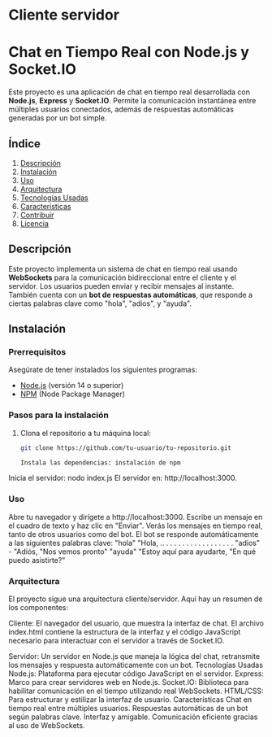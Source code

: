 # Cliente servidor
# Chat en Tiempo Real con Node.js y Socket.IO

Este proyecto es una aplicación de chat en tiempo real desarrollada con **Node.js**, **Express** y **Socket.IO**. Permite la comunicación instantánea entre múltiples usuarios conectados, además de respuestas automáticas generadas por un bot simple.

## Índice

1. [Descripción](#descripción)
2. [Instalación](#instalación)
3. [Uso](#uso)
4. [Arquitectura](#arquitectura)
5. [Tecnologías Usadas](#tecnologías-usadas)
6. [Características](#características)
7. [Contribuir](#contribuir)
8. [Licencia](#licencia)

## Descripción

Este proyecto implementa un sistema de chat en tiempo real usando **WebSockets** para la comunicación bidireccional entre el cliente y el servidor. Los usuarios pueden enviar y recibir mensajes al instante. También cuenta con un **bot de respuestas automáticas**, que responde a ciertas palabras clave como "hola", "adios", y "ayuda".

## Instalación

### Prerrequisitos

Asegúrate de tener instalados los siguientes programas:

- [Node.js](https://nodejs.org/) (versión 14 o superior)
- [NPM](https://www.npmjs.com/get-npm) (Node Package Manager)

### Pasos para la instalación

1. Clona el repositorio a tu máquina local:
   ```bash
   git clone https://github.com/tu-usuario/tu-repositorio.git

   Instala las dependencias: instalación de npm
Inicia el servidor: nodo index.js
El servidor en: http://localhost:3000.


### Uso

Abre tu navegador y dirígete a http://localhost:3000. Escribe un mensaje en el cuadro de texto y haz clic en "Enviar". Verás los mensajes en tiempo real, tanto de otros usuarios como del bot. El bot se responde automáticamente a las siguientes palabras clave: "hola" "Hola, .. . . . . . . . . . . . . . . . . . "adios" - "Adiós, "Nos vemos pronto" "ayuda" "Estoy aquí para ayudarte, "En qué puedo asistirte?"

### Arquitectura

El proyecto sigue una arquitectura cliente/servidor. Aquí hay un resumen de los componentes:

Cliente: El navegador del usuario, que muestra la interfaz de chat. El archivo index.html contiene la estructura de la interfaz y el código JavaScript necesario para interactuar con el servidor a través de Socket.IO.

Servidor: Un servidor en Node.js que maneja la lógica del chat, retransmite los mensajes y respuesta automáticamente con un bot.
Tecnologías Usadas
Node.js: Plataforma para ejecutar código JavaScript en el servidor. Express: Marco para crear servidores web en Node.js. Socket.IO: Biblioteca para habilitar comunicación en el tiempo utilizando real WebSockets. HTML/CSS: Para estructurar y estilizar la interfaz de usuario. Características Chat en tiempo real entre múltiples usuarios. Respuestas automáticas de un bot según palabras clave. Interfaz y amigable. Comunicación eficiente gracias al uso de WebSockets.